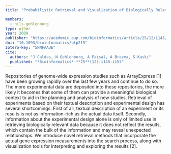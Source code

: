 ```yaml
---
title: "Probabilistic Retrieval and Visualization of Biologically Relevant Microarray Experiments"

members:
  - nils-gehlenborg
type: other
year: 2009
publisher: "https://academic.oup.com/bioinformatics/article/25/12/i145/190680"
doi: "10.1093/bioinformatics/btp215"
zotero-key: "5NNFAAUE"
cite:
  authors: "J Caldas, N Gehlenborg, A Faisal, A Brazma, S Kaski"
  published: "*Bioinformatics* **25**(12):i145-i153"
---
```

Repositories of genome-wide expression studies such as ArrayExpress [1] have been growing rapidly over the last few years and continue to do so. The more experimental data are deposited into these repositories, the more likely it becomes that some of them can provide a meaningful biological context to aid in the planning and analysis of new studies. Retrieval of experiments based on their textual description and experimental design has several shortcomings. First of all, textual description of an experiment or its results is not as information-rich as the actual data itself. Secondly, information about the experimental design alone is only of limited use in retrieving biologically relevant data because it does not reflect the results, which contain the bulk of the information and may reveal unexpected relationships. We introduce novel retrieval methods that incorporate the actual gene expression measurements into the search process, along with visualization tools for interpreting and exploring the results [2].